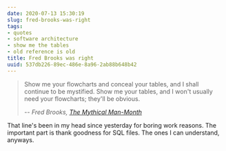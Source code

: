```yaml
---
date: 2020-07-13 15:30:19
slug: fred-brooks-was-right
tags:
- quotes
- software architecture
- show me the tables
- old reference is old
title: Fred Brooks was right
uuid: 537db226-89ec-486e-8a96-2ab88b648b42
---
```


[The Mythical Man-Month]: https://archive.org/details/MythicalManMonth

> Show me your flowcharts and conceal your tables, and I shall continue to be
> mystified. Show me your tables, and I won't usually need your flowcharts;
> they'll be obvious.
>
> -- <cite>Fred Brooks, [The Mythical Man-Month][]</cite>

That line's been in my head since yesterday for boring work reasons. The
important part is thank goodness for SQL files. The ones I can understand,
anyways.